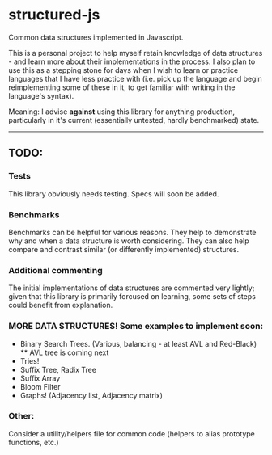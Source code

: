 # structured-js
Common data structures implemented in Javascript.

This is a personal project to help myself retain knowledge of data structures - and learn more about their implementations in the process. I also plan to use this as a stepping stone for days when I wish to learn or practice languages that I have less practice with (i.e. pick up the language and begin reimplementing some of these in it, to get familiar with writing in the language's syntax).

Meaning: I advise **against** using this library for anything production, particularly in it's current (essentially untested, hardly benchmarked) state.

---

## TODO:

### Tests
This library obviously needs testing. Specs will soon be added.

### Benchmarks
Benchmarks can be helpful for various reasons.
They help to demonstrate why and when a data structure is worth considering.
They can also help compare and contrast similar (or differently implemented) structures.

### Additional commenting
The initial implementations of data structures are commented very lightly; given that this library is primarily forcused on learning, some sets of steps could benefit from explanation.

### MORE DATA STRUCTURES! Some examples to implement soon:
* Binary Search Trees. (Various, balancing - at least AVL and Red-Black)
** AVL tree is coming next
* Tries!
* Suffix Tree, Radix Tree
* Suffix Array
* Bloom Filter
* Graphs! (Adjacency list, Adjacency matrix)

### Other:
Consider a utility/helpers file for common code (helpers to alias prototype functions, etc.)